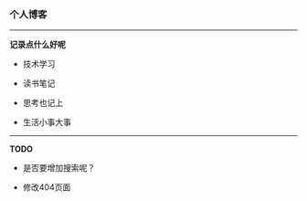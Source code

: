 ### 个人博客

------

**记录点什么好呢**

 - 技术学习
 
 - 读书笔记

 - 思考也记上

 - 生活小事大事


------

**TODO**

 - 是否要增加搜索呢？
 
 - 修改404页面